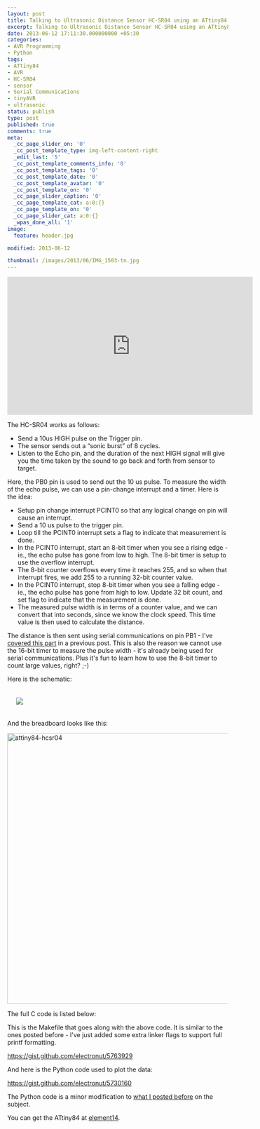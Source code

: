 ```yaml
---
layout: post
title: Talking to Ultrasonic Distance Sensor HC-SR04 using an ATtiny84
excerpt: Talking to Ultrasonic Distance Sensor HC-SR04 using an ATtiny84
date: 2013-06-12 17:11:30.000000000 +05:30
categories:
- AVR Programming
- Python
tags:
- ATtiny84
- AVR
- HC-SR04
- sensor
- Serial Communications
- tinyAVR
- ultrasonic
status: publish
type: post
published: true
comments: true
meta:
  _cc_page_slider_on: '0'
  _cc_post_template_type: img-left-content-right
  _edit_last: '5'
  _cc_post_template_comments_info: '0'
  _cc_post_template_tags: '0'
  _cc_post_template_date: '0'
  _cc_post_template_avatar: '0'
  _cc_post_template_on: '0'
  _cc_page_slider_caption: '0'
  _cc_page_template_cat: a:0:{}
  _cc_page_template_on: '0'
  _cc_page_slider_cat: a:0:{}
  _wpas_done_all: '1'
image:
  feature: header.jpg

modified: 2013-06-12

thumbnail: /images/2013/06/IMG_1503-tn.jpg
---
```


<iframe width="560" height="315" src="https://www.youtube.com/embed/sDbGe3rc61Q" title="YouTube video player" frameborder="0" allow="accelerometer; autoplay; clipboard-write; encrypted-media; gyroscope; picture-in-picture" allowfullscreen></iframe>

<p><!--more--></p>
<p>The HC-SR04 works as follows:</p>
<ul>
<li>
Send a 10us HIGH pulse on the Trigger pin.
</li>
<li>
The sensor sends out a “sonic burst” of 8 cycles.
</li>
<li>
Listen to the Echo pin, and the duration of the next HIGH signal will give you the time taken by the sound to go back and forth from sensor to target.
</li>
</ul>
<p>Here, the PB0 pin is used to send out the 10 us pulse. To measure the width of the echo pulse, we can use a pin-change interrupt and a timer. Here is the idea:</p>
<ul>
<li>
Setup pin change interrupt PCINT0 so that any logical change on pin will cause an interrupt.
</li>
<li>
Send a 10 us pulse to the trigger pin.
</li>
<li>
Loop till the PCINT0 interrupt sets a flag to indicate that measurement is done.
</li>
<li>
In the PCINT0 interrupt, start an 8-bit timer when you see a rising edge - ie., the echo pulse has gone from low to high. The 8-bit timer is setup to use the overflow interrupt.
</li>
<li>
The 8-bit counter overflows every time it reaches 255, and so when that interrupt fires, we add 255 to a running 32-bit counter value.
</li>
<li>
In the PCINT0 interrupt, stop 8-bit timer when you see a falling edge - ie., the echo pulse has gone from high to low. Update 32 bit count, and set flag to indicate that the measurement is done.
</li>
<li>
The measured pulse width is in terms of a counter value, and we can convert that into seconds, since we know the clock speed. This time value is then used to calculate the distance.
</li>
</ul>
<p>The distance is then sent using serial communications on pin PB1 - I've <a href="http://electronut.in/serial-communications-with-the-attiny84/" title="Serial Communications with the ATtiny84">covered this part</a> in a previous post. This is also the reason we cannot use the 16-bit timer to measure the pulse width - it's already being used for serial communications. Plus it's fun to learn how to use the 8-bit timer to count large values, right? ;-)</p>
<p>Here is the schematic:</p>

<p style="padding: 20px;">
<img src="{{ site.baseurl }}/images/2013/06/attiny84-hcsr04.png"/>
</p>
<p>And the breadboard looks like this:</p>
<p><a href="/images/2013/06/IMG_1503.jpg"><img src="assets/IMG_1503.jpg" alt="attiny84-hcsr04" width="800" height="618" class="alignnone size-full wp-image-409" /></a></p>
<p>The full C code is listed below:</p>
<p><script src="https://gist.github.com/electronut/5730184.js"></script></p>
<p>This is the Makefile that goes along with the above code. It is similar to the ones posted before - I've just added some extra linker flags to support full printf formatting.</p>
<p><a href="https://gist.github.com/electronut/5763929">https://gist.github.com/electronut/5763929<br />
</a></p>
<p>And here is the Python code used to plot the data:</p>
<p><a href="https://gist.github.com/electronut/5730160">https://gist.github.com/electronut/5730160<br />
</a></p>
<p>The Python code is a minor modification to <a href="http://electronut.in/plotting-real-time-data-from-arduino-using-python/" title="Plotting real-time data from Arduino using Python">what I posted before</a> on the subject.</p>
<p>You can get the ATtiny84 at <a href="http://in.element14.com/atmel">element14</a>.</p>
